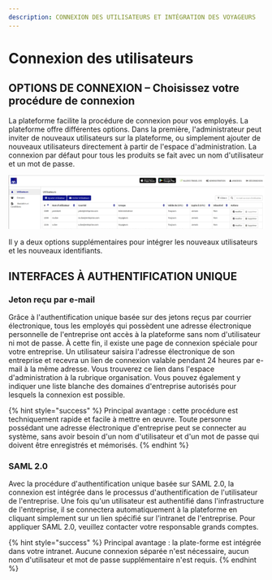 ```yaml
---
description: CONNEXION DES UTILISATEURS ET INTÉGRATION DES VOYAGEURS
---
```


# Connexion des utilisateurs

## OPTIONS DE CONNEXION – Choisissez votre procédure de connexion

La plateforme facilite la procédure de connexion pour vos employés. La plateforme offre différentes options. Dans la première, l'administrateur peut inviter de nouveaux utilisateurs sur la plateforme, ou simplement ajouter de nouveaux utilisateurs directement à partir de l'espace d'administration. La connexion par défaut pour tous les produits se fait avec un nom d'utilisateur et un mot de passe.

![](../.gitbook/assets/interfaces%20%284%29.jpg)

Il y a deux options supplémentaires pour intégrer les nouveaux utilisateurs et les nouveaux identifiants.

## INTERFACES À AUTHENTIFICATION UNIQUE

### Jeton reçu par e-mail

Grâce à l'authentification unique basée sur des jetons reçus par courrier électronique, tous les employés qui possèdent une adresse électronique personnelle de l'entreprise ont accès à la plateforme sans nom d'utilisateur ni mot de passe. À cette fin, il existe une page de connexion spéciale pour votre entreprise. Un utilisateur saisira l'adresse électronique de son entreprise et recevra un lien de connexion valable pendant 24 heures par e-mail à la même adresse. Vous trouverez ce lien dans l'espace d'administration à la rubrique organisation. Vous pouvez également y indiquer une liste blanche des domaines d'entreprise autorisés pour lesquels la connexion est possible.

{% hint style="success" %}
Principal avantage : cette procédure est techniquement rapide et facile à mettre en œuvre. Toute personne possédant une adresse électronique d'entreprise peut se connecter au système, sans avoir besoin d'un nom d'utilisateur et d'un mot de passe qui doivent être enregistrés et mémorisés.
{% endhint %}

### **SAML 2.0**

Avec la procédure d'authentification unique basée sur SAML 2.0, la connexion est intégrée dans le processus d'authentification de l'utilisateur de l'entreprise. Une fois qu'un utilisateur est authentifié dans l'infrastructure de l'entreprise, il se connectera automatiquement à la plateforme en cliquant simplement sur un lien spécifié sur l'intranet de l'entreprise. Pour appliquer SAML 2.0, veuillez contacter votre responsable grands comptes.

{% hint style="success" %}
Principal avantage : la plate-forme est intégrée dans votre intranet. Aucune connexion séparée n'est nécessaire, aucun nom d'utilisateur et mot de passe supplémentaire n'est requis.
{% endhint %}

